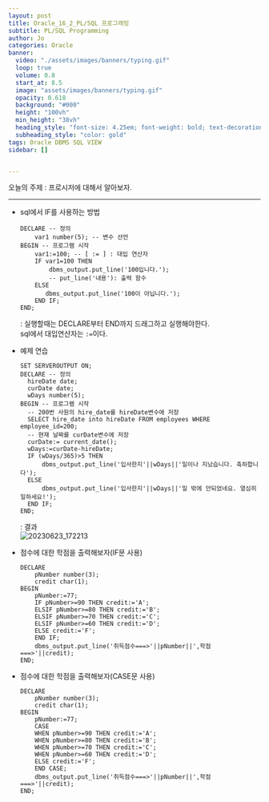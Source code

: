 ```yaml
---
layout: post
title: Oracle_16_2_PL/SQL 프로그래밍
subtitle: PL/SQL Programming
author: Jo
categories: Oracle
banner:
  video: "./assets/images/banners/typing.gif"
  loop: true
  volume: 0.8
  start_at: 8.5
  image: "assets/images/banners/typing.gif"
  opacity: 0.618
  background: "#000"
  height: "100vh"
  min_height: "38vh"
  heading_style: "font-size: 4.25em; font-weight: bold; text-decoration: underline"
  subheading_style: "color: gold"
tags: Oracle DBMS SQL VIEW
sidebar: []


---
```


오늘의 주제 : 프로시저에 대해서 알아보자. <br>
 * * *

- sql에서 IF를 사용하는 방법
  ``` oracle
  DECLARE -- 정의
      var1 number(5); -- 변수 선언
  BEGIN -- 프로그램 시작
      var1:=100; -- [ := ] : 대입 연산자
      IF var1=100 THEN
          dbms_output.put_line('100입니다.');
          -- put_line('내용'): 출력 함수
      ELSE
         dbms_output.put_line('100이 아닙니다.'); 
      END IF;
  END;
  ```
  : 실행할때는 DECLARE부터 END까지 드래그하고 실행해야한다.<br>
  sql에서 대입연산자는 ``:=``이다.

- 예제 연습
  ```oracle
  SET SERVEROUTPUT ON;
  DECLARE -- 정의
    hireDate date;
    curDate date;
    wDays number(5);
  BEGIN -- 프로그램 시작
    -- 200번 사원의 hire_date를 hireDate변수에 저장
    SELECT hire_date into hireDate FROM employees WHERE employee_id=200;
    -- 현재 날짜를 curDate변수에 저장
    curDate:= current_date();
    wDays:=curDate-hireDate;
    IF (wDays/365)>5 THEN 
        dbms_output.put_line('입사한지'||wDays||'일이나 지났습니다. 축하합니다');
    ELSE
        dbms_output.put_line('입사한지'||wDays||'일 밖에 안되었네요. 열심히 일하세요!');
    END IF;
  END;
  ```
  : 결과<br>
  ![20230623_172213](https://github.com/CheeseYoung/cheeseyoung.github.io/assets/132384527/bcd99d12-15be-4ac1-ba5b-8601d257ebdf)
  <br>

  
- 점수에 대한 학점을 출력해보자(IF문 사용)
  ```oracle
  DECLARE
      pNumber number(3);
      credit char(1);
  BEGIN
      pNumber:=77;
      IF pNumber>=90 THEN credit:='A';
      ELSIF pNumber>=80 THEN credit:='B';
      ELSIF pNumber>=70 THEN credit:='C';
      ELSIF pNumber>=60 THEN credit:='D';
      ELSE credit:='F';
      END IF;
      dbms_output.put_line('취득점수===>'||pNumber||',학점===>'||credit);
  END;
  ```
  
- 점수에 대한 학점을 출력해보자(CASE문 사용)
  ```oracle
  DECLARE
      pNumber number(3);
      credit char(1);
  BEGIN
      pNumber:=77;
      CASE
      WHEN pNumber>=90 THEN credit:='A';
      WHEN pNumber>=80 THEN credit:='B';
      WHEN pNumber>=70 THEN credit:='C';
      WHEN pNumber>=60 THEN credit:='D';
      ELSE credit:='F';
      END CASE;
      dbms_output.put_line('취득점수===>'||pNumber||',학점===>'||credit);
  END;
  ```



